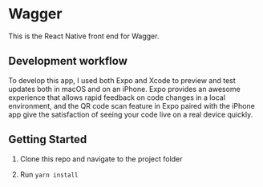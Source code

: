 # Wagger

This is the React Native front end for Wagger.

## Development workflow

To develop this app, I used both Expo and Xcode to preview and test updates both in macOS and on an iPhone. Expo provides an awesome experience that allows rapid feedback on code changes in a local environment, and the QR code scan feature in Expo paired with the iPhone app give the satisfaction of seeing your code live on a real device quickly.

## Getting Started

1. Clone this repo and navigate to the project folder

2. Run `yarn install`
